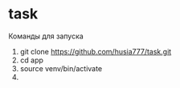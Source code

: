 # task
Команды для запуска
1) git clone https://github.com/husia777/task.git
2) cd app
3) source venv/bin/activate
4) 
